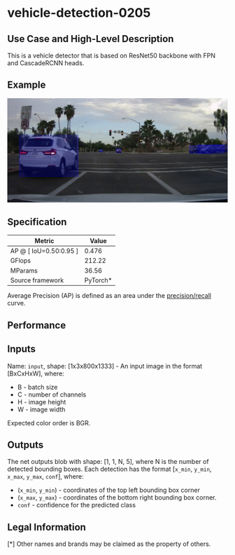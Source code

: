 # vehicle-detection-0205

## Use Case and High-Level Description

This is a vehicle detector that is based on ResNet50
backbone with FPN and CascadeRCNN heads. 

## Example

![](./vehicle-detection-0205.png)

## Specification

| Metric                          | Value                                     |
|---------------------------------|-------------------------------------------|
| AP @ [ IoU=0.50:0.95 ]          | 0.476                                     |
| GFlops                          | 212.22                                    |
| MParams                         | 36.56                                     |
| Source framework                | PyTorch\*                                 |

Average Precision (AP) is defined as an area under
the [precision/recall](https://en.wikipedia.org/wiki/Precision_and_recall)
curve.

## Performance

## Inputs

Name: `input`, shape: [1x3x800x1333] - An input image in the format [BxCxHxW],
where:

- B - batch size
- C - number of channels
- H - image height
- W - image width

Expected color order is BGR.

## Outputs

The net outputs blob with shape: [1, 1, N, 5], where N is the number of detected
bounding boxes. Each detection has the format
  [`x_min`, `y_min`, `x_max`, `y_max`, `conf`], where:
  - (`x_min`, `y_min`) - coordinates of the top left bounding box corner
  - (`x_max`, `y_max`) - coordinates of the bottom right bounding box corner.
  - `conf` - confidence for the predicted class

## Legal Information
[*] Other names and brands may be claimed as the property of others.
